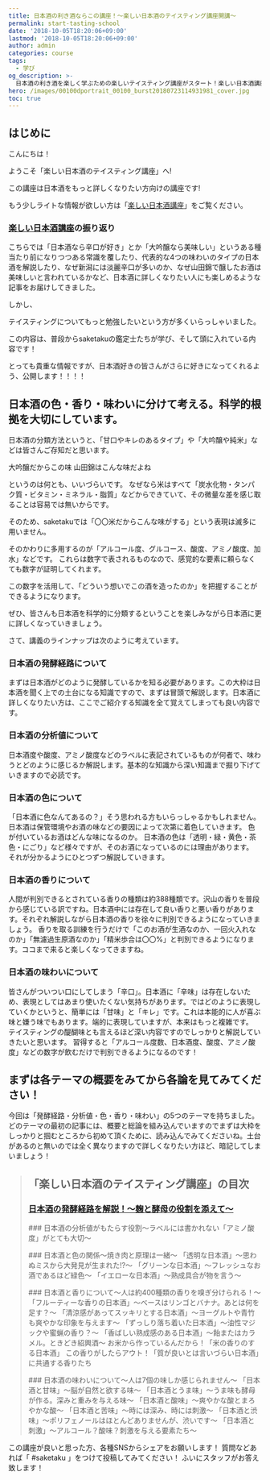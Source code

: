 ```yaml
---
title: 日本酒の利き酒ならこの講座！〜楽しい日本酒のテイスティング講座開講〜
permalink: start-tasting-school
date: '2018-10-05T18:20:06+09:00'
lastmod: '2018-10-05T18:20:06+09:00'
author: admin
categories: course
tags:
  - 学び
og_description: >-
  日本酒の利き酒を楽しく学ぶための楽しいテイスティング講座がスタート！楽しい日本酒講座とは違い、専門的な知識を身につけたい方、テイスティングを出来るようになりたい方は必読の講座です。日本酒にはキレや甘味などありますが、味わいには甘味・うま味・酸味・苦味・渋味・刺激があります。香りもフルーティー・清涼香・重厚香・熟成香・原料香など様々。色も透明・グリーン・イエロー・茶など数多く存在します。それぞれのテーマの大項目の概要を始め、科学的根拠をもちいて日本酒の美味しさを紐解いていきたいと思います。
hero: /images/00100dportrait_00100_burst20180723114931981_cover.jpg
toc: true
---
```

## はじめに

こんにちは！

ようこそ「楽しい日本酒のテイスティング講座」へ!

この講座は日本酒をもっと詳しくなりたい方向けの講座です!

もう少しライトな情報が欲しい方は「[楽しい日本酒講座](https://lab.saketaku.com/p/course/)」をご覧ください。

### [楽しい日本酒講座](lab.saketaku.com/p/course/)の振り返り

こちらでは「日本酒なら辛口が好き」とか「大吟醸なら美味しい」というある種当たり前になりつつある常識を覆したり、代表的な4つの味わいのタイプの日本酒を解説したり、なぜ新潟には淡麗辛口が多いのか、なぜ山田錦で醸したお酒は美味しいと言われているかなど、日本酒に詳しくなりたい人にも楽しめるような記事をお届けしてきました。

しかし、

テイスティングについてもっと勉強したいという方が多くいらっしゃいました。

この内容は、普段からsaketakuの鑑定士たちが学び、そして頭に入れている内容です！

とっても貴重な情報ですが、日本酒好きの皆さんがさらに好きになってくれるよう、公開します！！！！

## 日本酒の色・香り・味わいに分けて考える。科学的根拠を大切にしています。

日本酒の分類方法というと、「甘口やキレのあるタイプ」や「大吟醸や純米」などは皆さんご存知だと思います。

大吟醸だからこの味
山田錦はこんな味だよね

というのは何とも、いいづらいです。
なぜなら米はすべて「炭水化物・タンパク質・ビタミン・ミネラル・脂質」などからできていて、その微量な差を感じ取ることは容易では無いからです。

そのため、saketakuでは「〇〇米だからこんな味がする」という表現は滅多に用いません。

そのかわりに多用するのが「アルコール度、グルコース、酸度、アミノ酸度、加水」などです。
これらは数字で表されるものなので、感覚的な要素に頼らなくても数字が証明してくれます。

この数字を活用して、「どういう想いでこの酒を造ったのか」を把握することができるようになります。

ぜひ、皆さんも日本酒を科学的に分類するということを楽しみながら日本酒に更に詳しくなっていきましょう。

さて、講義のラインナップは次のように考えています。

### 日本酒の発酵経路について

まずは日本酒がどのように発酵しているかを知る必要があります。この大枠は日本酒を聞く上での土台になる知識ですので、まずは冒頭で解説します。日本酒に詳しくなりたい方は、ここでご紹介する知識を全て覚えてしまっても良い内容です。

### 日本酒の分析値について

日本酒度や酸度、アミノ酸度などのラベルに表記されているものが何者で、味わうとどのように感じるか解説します。基本的な知識から深い知識まで掘り下げていきますので必読です。

### 日本酒の色について

「日本酒に色なんてあるの？」そう思われる方もいらっしゃるかもしれません。日本酒は保管環境やお酒の味などの要因によって次第に着色していきます。
色が付いているお酒はどんな味になるのか。
日本酒の色は「透明・緑・黄色・茶色・にごり」など様々ですが、そのお酒になっているのには理由があります。
それが分かるようにひとつずつ解説していきます。

### 日本酒の香りについて

人間が判別できるとされている香りの種類は約388種類です。沢山の香りを普段から感じている訳ですね。日本酒中には存在して良い香りと悪い香りがあります。それぞれ解説しながら日本酒の香りを徐々に判別できるようになっていきましょう。
香りを取る訓練を行うだけで「このお酒が生酒なのか、一回火入れなのか」「無濾過生原酒なのか」「精米歩合は〇〇%」と判別できるようになります。ココまで来ると楽しくなってきますね。

### 日本酒の味わいについて

皆さんがついつい口にしてしまう「辛口」。日本酒に「辛味」は存在しないため、表現としてはあまり使いたくない気持ちがあります。ではどのように表現していくかというと、簡単には「甘味」と「キレ」です。これは本能的に人が喜ぶ味と嫌う味でもあります。端的に表現していますが、本来はもっと複雑です。
テイスティングの醍醐味とも言えるほど深い内容ですのでしっかりと解説していきたいと思います。
習得すると「アルコール度数、日本酒度、酸度、アミノ酸度」などの数字が飲むだけで判別できるようになるのです！

## まずは各テーマの概要をみてから各論を見てみてください！

今回は「発酵経路・分析値・色・香り・味わい」の5つのテーマを持ちました。どのテーマの最初の記事には、概要と総論を組み込んでいますのでまずは大枠をしっかりと掴むところから初めて頂くために、読み込んでみてくださいね。土台があるのと無いのでは全く異なりますので詳しくなりたい方ほど、暗記してしまいましょう！

> ## 「楽しい日本酒のテイスティング講座」の目次
> ### [日本酒の発酵経路を解説！〜麹と酵母の役割を添えて〜](/p/alcohol-fermentation/)
><p><p/>
> ### 日本酒の分析値がもたらす役割〜ラベルには書かれない「アミノ酸度」がとても大切〜
><p><p/>
> ### 日本酒と色の関係〜焼き肉と原理は一緒〜
> 「透明な日本酒」〜思わぬミスから大発見が生まれた!?〜
> 「グリーンな日本酒」〜フレッシュなお酒であるほど緑色〜 
> 「イエローな日本酒」〜熟成具合が物を言う〜
><p><p/>
> ### 日本酒と香りについて〜人は約400種類の香りを嗅ぎ分けられる！〜
> 「フルーティーな香りの日本酒」〜ベースはリンゴとバナナ。あとは何を足す？〜
> 「清涼感があってスッキリとする日本酒」〜ヨーグルトや青竹も爽やかな印象を与えます〜
> 「ずっしり落ち着いた日本酒」〜油性マジックや蜜蝋の香り？〜
> 「香ばしい熟成感のある日本酒」〜飴またはカラメル。ときどき紹興酒〜
>  お米から作っているんだから！「米の香りのする日本酒」
>  この香りがしたらアウト！「質が良いとは言いづらい日本酒」に共通する香りたち
><p><p/>
> ### 日本酒の味わいについて〜人は7個の味しか感じられません〜
> 「日本酒と甘味」〜脳が自然と欲する味〜
> 「日本酒とうま味」〜うま味も酵母が作る。深みと重みを与える味〜
> 「日本酒と酸味」〜爽やかな酸とまろやかな酸〜
> 「日本酒と苦味」〜時には深み、時には刺激〜
> 「日本酒と渋味」〜ポリフェノールはほとんどありませんが、渋いです〜
> 「日本酒と刺激」〜アルコール？酸味？刺激を与える要素たち〜

この講座が良いと思った方、各種SNSからシェアをお願いします！
質問などあれば「 #saketaku 」をつけて投稿してみてください！
ふいにスタッフがお答え致します！

